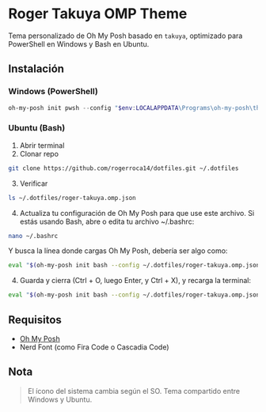 # Roger Takuya OMP Theme
Tema personalizado de Oh My Posh basado en `takuya`, optimizado para PowerShell en Windows y Bash en Ubuntu.

## Instalación
### Windows (PowerShell)
```powershell
oh-my-posh init pwsh --config "$env:LOCALAPPDATA\Programs\oh-my-posh\themes\roger-takuya.omp.json" | Invoke-Expression
````

### Ubuntu (Bash)
1. Abrir terminal
2. Clonar repo
```bash
git clone https://github.com/rogerroca14/dotfiles.git ~/.dotfiles
```
3. Verificar
```bash
ls ~/.dotfiles/roger-takuya.omp.json
```
4. Actualiza tu configuración de Oh My Posh para que use este archivo. Si estás usando Bash, abre o edita tu archivo ~/.bashrc:
```bash
nano ~/.bashrc
```
Y busca la línea donde cargas Oh My Posh, debería ser algo como:
```bash
eval "$(oh-my-posh init bash --config ~/.dotfiles/roger-takuya.omp.json)"
```
4. Guarda y cierra (Ctrl + O, luego Enter, y Ctrl + X), y recarga la terminal:
```bash
eval "$(oh-my-posh init bash --config ~/.dotfiles/roger-takuya.omp.json)"
```

## Requisitos
* [Oh My Posh](https://ohmyposh.dev)
* Nerd Font (como Fira Code o Cascadia Code)

## Nota
> El ícono del sistema cambia según el SO. Tema compartido entre Windows y Ubuntu.
